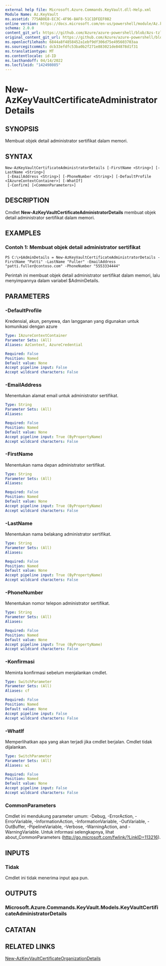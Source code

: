 ```yaml
---
external help file: Microsoft.Azure.Commands.KeyVault.dll-Help.xml
Module Name: Az.KeyVault
ms.assetid: 775AB0E8-EC3C-4F96-8AF8-51C1DFEEF082
online version: https://docs.microsoft.com/en-us/powershell/module/Az.keyvault/new-AzKeyvaultcertificateadministratordetails
schema: 2.0.0
content_git_url: https://github.com/Azure/azure-powershell/blob/Azs-tzl/src/KeyVault/KeyVault/help/New-AzKeyVaultCertificateAdministratorDetails.md
original_content_git_url: https://github.com/Azure/azure-powershell/blob/Azs-tzl/src/KeyVault/KeyVault/help/New-AzKeyVaultCertificateAdministratorDetails.md
ms.openlocfilehash: 6844a8f4858452a1ebf9df306d75e495603703aa
ms.sourcegitcommit: dcb33efdfc53ba0b2f271e883021de84878d1f31
ms.translationtype: MT
ms.contentlocale: id-ID
ms.lasthandoff: 04/14/2022
ms.locfileid: "142498085"
---
```

# New-AzKeyVaultCertificateAdministratorDetails

## SYNOPSIS
Membuat objek detail administrator sertifikat dalam memori.

## SYNTAX

```
New-AzKeyVaultCertificateAdministratorDetails [-FirstName <String>] [-LastName <String>]
 [-EmailAddress <String>] [-PhoneNumber <String>] [-DefaultProfile <IAzureContextContainer>] [-WhatIf]
 [-Confirm] [<CommonParameters>]
```

## DESCRIPTION
Cmdlet **New-AzKeyVaultCertificateAdministratorDetails** membuat objek detail administrator sertifikat dalam memori.

## EXAMPLES

### Contoh 1: Membuat objek detail administrator sertifikat
```
PS C:\>$AdminDetails = New-AzKeyVaultCertificateAdministratorDetails -FirstName "Patti" -LastName "Fuller" -EmailAddress "patti.fuller@contoso.com" -PhoneNumber "5553334444"
```

Perintah ini membuat objek detail administrator sertifikat dalam memori, lalu menyimpannya dalam variabel $AdminDetails.

## PARAMETERS

### -DefaultProfile
Kredensial, akun, penyewa, dan langganan yang digunakan untuk komunikasi dengan azure

```yaml
Type: IAzureContextContainer
Parameter Sets: (All)
Aliases: AzContext, AzureCredential

Required: False
Position: Named
Default value: None
Accept pipeline input: False
Accept wildcard characters: False
```

### -EmailAddress
Menentukan alamat email untuk administrator sertifikat.

```yaml
Type: String
Parameter Sets: (All)
Aliases: 

Required: False
Position: Named
Default value: None
Accept pipeline input: True (ByPropertyName)
Accept wildcard characters: False
```

### -FirstName
Menentukan nama depan administrator sertifikat.

```yaml
Type: String
Parameter Sets: (All)
Aliases: 

Required: False
Position: Named
Default value: None
Accept pipeline input: True (ByPropertyName)
Accept wildcard characters: False
```

### -LastName
Menentukan nama belakang administrator sertifikat.

```yaml
Type: String
Parameter Sets: (All)
Aliases: 

Required: False
Position: Named
Default value: None
Accept pipeline input: True (ByPropertyName)
Accept wildcard characters: False
```

### -PhoneNumber
Menentukan nomor telepon administrator sertifikat.

```yaml
Type: String
Parameter Sets: (All)
Aliases: 

Required: False
Position: Named
Default value: None
Accept pipeline input: True (ByPropertyName)
Accept wildcard characters: False
```

### -Konfirmasi
Meminta konfirmasi sebelum menjalankan cmdlet.

```yaml
Type: SwitchParameter
Parameter Sets: (All)
Aliases: cf

Required: False
Position: Named
Default value: None
Accept pipeline input: False
Accept wildcard characters: False
```

### -WhatIf
Memperlihatkan apa yang akan terjadi jika cmdlet berjalan.
Cmdlet tidak dijalankan.

```yaml
Type: SwitchParameter
Parameter Sets: (All)
Aliases: wi

Required: False
Position: Named
Default value: None
Accept pipeline input: False
Accept wildcard characters: False
```

### CommonParameters
Cmdlet ini mendukung parameter umum: -Debug, -ErrorAction, -ErrorVariable, -InformationAction, -InformationVariable, -OutVariable, -OutBuffer, -PipelineVariable, -Verbose, -WarningAction, and -WarningVariable. Untuk informasi selengkapnya, lihat about_CommonParameters (http://go.microsoft.com/fwlink/?LinkID=113216).

## INPUTS

### Tidak
Cmdlet ini tidak menerima input apa pun.

## OUTPUTS

### Microsoft.Azure.Commands.KeyVault.Models.KeyVaultCertificateAdministratorDetails

## CATATAN

## RELATED LINKS

[New-AzKeyVaultCertificateOrganizationDetails](./New-AzKeyVaultCertificateOrganizationDetails.md)

